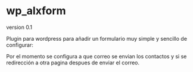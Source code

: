wp_alxform
==========
version 0.1

Plugin para wordpress para añadir un formulario muy simple y sencillo de configurar:

Por el momento se configura a que correo se envian los contactos y si se redirección a otra pagina despues de enviar el correo.


